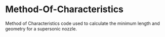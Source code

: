 # Method-Of-Characteristics
Method of Characteristics code used to calculate the minimum length and geometry for a supersonic nozzle. 
